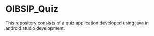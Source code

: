 # OIBSIP_Quiz
This repository consists of a quiz application developed using java in android studio development.
